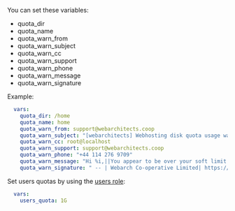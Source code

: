 You can set these variables:

 * quota_dir
 * quota_name
 * quota_warn_from
 * quota_warn_subject
 * quota_warn_cc
 * quota_warn_support
 * quota_warn_phone
 * quota_warn_message
 * quota_warn_signature

Example:

```yml
  vars:
    quota_dir: /home
    quota_name: home
    quota_warn_from: support@webarchitects.coop
    quota_warn_subject: "[webarchitects] Webhosting disk quota usage warning"
    quota_warn_cc: root@localhost
    quota_warn_support: support@webarchitects.coop
    quota_warn_phone: "+44 114 276 9709"
    quota_warn_message: "Hi %i,||You appear to be over your soft limit for disk usage on %h.||There is a danger that your website will start to malfunction as a result of this.||Please either reduce your disk space usage or get in contact to have your limits raised.|"
    quota_warn_signature: " -- | Webarch Co-operative Limited| https://www.webarchitects.coop/| Contact: https://webarch.net/contact| Help:    https://docs.webarch.net/| Status:  https://www.webarch.info/|"
```

Set users quotas by using the [users role](https://git.coop/webarch/users):

```yml
  vars:
    users_quota: 1G
```
